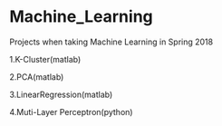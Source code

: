 # Machine_Learning
Projects when taking Machine Learning in Spring 2018

1.K-Cluster(matlab)

2.PCA(matlab)

3.LinearRegression(matlab)

4.Muti-Layer Perceptron(python)
